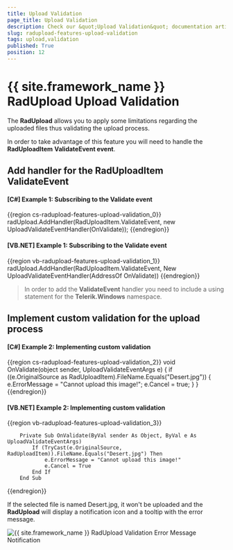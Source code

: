 ```yaml
---
title: Upload Validation
page_title: Upload Validation
description: Check our &quot;Upload Validation&quot; documentation article for the RadUpload {{ site.framework_name }} control.
slug: radupload-features-upload-validation
tags: upload,validation
published: True
position: 12
---
```


# {{ site.framework_name }} RadUpload Upload Validation

The __RadUpload__ allows you to apply some limitations regarding the uploaded files thus validating the upload process.

In order to take advantage of this feature you will need to handle the __RadUploadItem__ __ValidateEvent event__.

## Add handler for the RadUploadItem ValidateEvent

#### __[C#] Example 1: Subscribing to the Validate event__  
{{region cs-radupload-features-upload-validation_0}}
    radUpload.AddHandler(RadUploadItem.ValidateEvent, new UploadValidateEventHandler(OnValidate));
{{endregion}}

#### __[VB.NET] Example 1: Subscribing to the Validate event__  
{{region vb-radupload-features-upload-validation_1}}
	    radUpload.AddHandler(RadUploadItem.ValidateEvent, New UploadValidateEventHandler(AddressOf OnValidate))
{{endregion}}

>In order to add the __ValidateEvent__ handler you need to include a using statement for the __Telerik.Windows__ namespace.

##  Implement custom validation for the upload process 

#### __[C#] Example 2: Implementing custom validation__  
{{region cs-radupload-features-upload-validation_2}}
    void OnValidate(object sender, UploadValidateEventArgs e)
    {
        if ((e.OriginalSource as RadUploadItem).FileName.Equals("Desert.jpg"))
        {
            e.ErrorMessage = "Cannot upload this image!";
            e.Cancel = true;
        }
    }
{{endregion}}

#### __[VB.NET] Example 2: Implementing custom validation__  
{{region vb-radupload-features-upload-validation_3}}

	    Private Sub OnValidate(ByVal sender As Object, ByVal e As UploadValidateEventArgs)
	        If (TryCast(e.OriginalSource, RadUploadItem)).FileName.Equals("Desert.jpg") Then
	            e.ErrorMessage = "Cannot upload this image!"
	            e.Cancel = True
	        End If
	    End Sub
{{endregion}}

If the selected file is named Desert.jpg, it won't be uploaded and the __RadUpload__ will display a notification icon and a tooltip with the error message.

![{{ site.framework_name }} RadUpload Validation Error Message Notification](images/RadUpload_features_validation.png)
